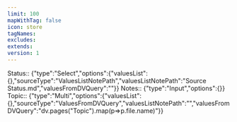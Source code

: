 ```yaml
---
limit: 100
mapWithTag: false
icon: store
tagNames: 
excludes: 
extends: 
version: 1
---
```


Status:: {"type":"Select","options":{"valuesList":{},"sourceType":"ValuesListNotePath","valuesListNotePath":"Source Status.md","valuesFromDVQuery":""}}
Notes:: {"type":"Input","options":{}}
Topic:: {"type":"Multi","options":{"valuesList":{},"sourceType":"ValuesFromDVQuery","valuesListNotePath":"","valuesFromDVQuery":"dv.pages(\"Topic\").map(p=>p.file.name)"}}